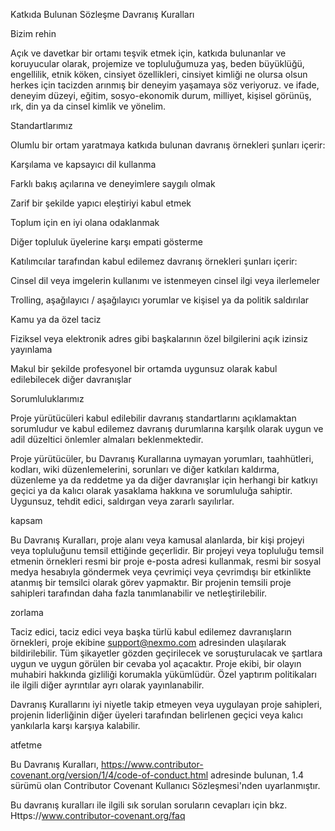 Katkıda Bulunan Sözleşme Davranış Kuralları

Bizim rehin

Açık ve davetkar bir ortamı teşvik etmek için, katkıda bulunanlar ve koruyucular olarak, projemize ve topluluğumuza yaş, beden büyüklüğü, engellilik, etnik köken, cinsiyet özellikleri, cinsiyet kimliği ne olursa olsun herkes için tacizden arınmış bir deneyim yaşamaya söz veriyoruz. ve ifade, deneyim düzeyi, eğitim, sosyo-ekonomik durum, milliyet, kişisel görünüş, ırk, din ya da cinsel kimlik ve yönelim.

Standartlarımız

Olumlu bir ortam yaratmaya katkıda bulunan davranış örnekleri şunları içerir:

Karşılama ve kapsayıcı dil kullanma

Farklı bakış açılarına ve deneyimlere saygılı olmak

Zarif bir şekilde yapıcı eleştiriyi kabul etmek

Toplum için en iyi olana odaklanmak

Diğer topluluk üyelerine karşı empati gösterme

Katılımcılar tarafından kabul edilemez davranış örnekleri şunları içerir:

Cinsel dil veya imgelerin kullanımı ve istenmeyen cinsel ilgi veya ilerlemeler

Trolling, aşağılayıcı / aşağılayıcı yorumlar ve kişisel ya da politik saldırılar

Kamu ya da özel taciz

Fiziksel veya elektronik adres gibi başkalarının özel bilgilerini açık izinsiz yayınlama

Makul bir şekilde profesyonel bir ortamda uygunsuz olarak kabul edilebilecek diğer davranışlar

Sorumluluklarımız

Proje yürütücüleri kabul edilebilir davranış standartlarını açıklamaktan sorumludur ve kabul edilemez davranış durumlarına karşılık olarak uygun ve adil düzeltici önlemler almaları beklenmektedir.

Proje yürütücüler, bu Davranış Kurallarına uymayan yorumları, taahhütleri, kodları, wiki düzenlemelerini, sorunları ve diğer katkıları kaldırma, düzenleme ya da reddetme ya da diğer davranışlar için herhangi bir katkıyı geçici ya da kalıcı olarak yasaklama hakkına ve sorumluluğa sahiptir. Uygunsuz, tehdit edici, saldırgan veya zararlı sayılırlar.

kapsam

Bu Davranış Kuralları, proje alanı veya kamusal alanlarda, bir kişi projeyi veya topluluğunu temsil ettiğinde geçerlidir. Bir projeyi veya topluluğu temsil etmenin örnekleri resmi bir proje e-posta adresi kullanmak, resmi bir sosyal medya hesabıyla göndermek veya çevrimiçi veya çevrimdışı bir etkinlikte atanmış bir temsilci olarak görev yapmaktır. Bir projenin temsili proje sahipleri tarafından daha fazla tanımlanabilir ve netleştirilebilir.

zorlama

Taciz edici, taciz edici veya başka türlü kabul edilemez davranışların örnekleri, proje ekibine support@nexmo.com adresinden ulaşılarak bildirilebilir. Tüm şikayetler gözden geçirilecek ve soruşturulacak ve şartlara uygun ve uygun görülen bir cevaba yol açacaktır. Proje ekibi, bir olayın muhabiri hakkında gizliliği korumakla yükümlüdür. Özel yaptırım politikaları ile ilgili diğer ayrıntılar ayrı olarak yayınlanabilir.

Davranış Kurallarını iyi niyetle takip etmeyen veya uygulayan proje sahipleri, projenin liderliğinin diğer üyeleri tarafından belirlenen geçici veya kalıcı yankılarla karşı karşıya kalabilir.

atfetme

Bu Davranış Kuralları, https://www.contributor-covenant.org/version/1/4/code-of-conduct.html adresinde bulunan, 1.4 sürümü olan Contributor Covenant Kullanıcı Sözleşmesi'nden uyarlanmıştır.

Bu davranış kuralları ile ilgili sık sorulan soruların cevapları için bkz. Https://www.contributor-covenant.org/faq
